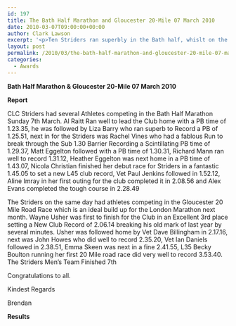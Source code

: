 ```yaml
---
id: 197
title: The Bath Half Marathon and Gloucester 20-Mile 07 March 2010
date: 2010-03-07T09:00:00+00:00
author: Clark Lawson
excerpt: '<p>Ten Striders ran superbly in the Bath half, whislt on the same day another six striders completed the Gloucester 20-mile. So we had an amazing 30 Striders competing over the weekend! See the reports and Photos to find out how they got on, Brendan Ward (Club Chairman). Bath half and Glos 20 07 March 2010 Photos Report Results</p>'
layout: post
permalink: /2010/03/the-bath-half-marathon-and-gloucester-20-mile-07-march-2010/
categories:
  - Awards
---
```

**Bath Half Marathon & Gloucester 20-Mile 07 March 2010**

<a name="Report"></a>

**Report**

CLC Striders had several Athletes competing in the Bath Half Marathon Sunday 7th March. Al Raitt Ran well to lead the Club home with a PB time of 1.23.35, he was followed by Liza Barry who ran superb to Record a PB of 1.25.51, next in for the Striders was Rachel Vines who had a fablous Run to break through the Sub 1.30 Barrier Recording a Scintillating PB time of 1.29.37, Matt Eggelton followed with a PB time of 1.30.31, Richard Mann ran well to record 1.31.12, Heather Eggelton was next home in a PB time of 1.43.07, Nicola Christian finished her debut race for Striders in a fantastic 1.45.05 to set a new L45 club record, Vet Paul Jenkins followed in 1.52.12, Aline Imray in her first outing for the club completed it in 2.08.56 and Alex Evans completed the tough course in 2.28.49

The Striders on the same day had athletes competing in the Gloucester 20 Mile Road Race which is an ideal build up for the London Marathon next month. Wayne Usher was first to finish for the Club in an Excellent 3rd place setting a New Club Record of 2.06.14 breaking his old mark of last year by several minutes. Usher was followed home by Vet Dave Billingham in 2.17.16, next was John Howes who did well to record 2.35.20, Vet Ian Daniels followed in 2.38.51, Emma Skeen was next in a fine 2.41.55, L35 Becky Boulton running her first 20 Mile road race did very well to record 3.53.40. The Striders Men&#8217;s Team Finished 7th

Congratulations to all. 

Kindest Regards

Brendan

<a name="Report"></a>**Results**

<map name="100109w.jpg">
  <area shape="RECT" coords="677,27,696,48" alt="Race Winner" />
  
  <area shape="RECT" coords="379,28,393,45" alt="Sarah Greef" />
  
  <area shape="RECT" coords="354,28,368,46" alt="Rachel Vines" />
  
  <area shape="RECT" coords="303,28,318,46" alt="Anna Maughan" />
  
  <area shape="RECT" coords="206,28,220,46" alt="Dawn Addinall" />
  
  <area shape="RECT" coords="86,28,103,46" alt="Alex Evans" />
</map>

<map name="100109m.jpg">
  <area shape="RECT" coords="63,31,76,45" alt="Clive Scott" />
  
  <area shape="RECT" coords="112,32,121,44" alt="Paul Davies" />
  
  <area shape="RECT" coords="118,32,129,43" alt="Paul Stonuary" />
  
  <area shape="RECT" coords="223,29,236,47" alt="James Gibbs" />
  
  <area shape="RECT" coords="255,29,264,42" alt="David Smeath" />
  
  <area shape="RECT" coords="263,28,272,43" alt="Chris Hale" />
  
  <area shape="RECT" coords="275,31,288,45" alt="Rob Shute" />
  
  <area shape="RECT" coords="308,31,321,45" alt="Billy Bradshaw" />
  
  <area shape="RECT" coords="582,29,594,46" alt="Will Ferguson" />
  
  <area shape="RECT" coords="680,30,694,45" alt="Race Winner" />
</map>